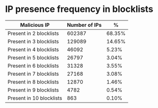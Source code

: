 # IP presence frequency in blocklists
| Malicious IP | Number of IPs | % |
|----|----|----|
| Present in 2 blocklists | 602387 | 68.35% |
| Present in 3 blocklists | 129089 | 14.65% |
| Present in 4 blocklists | 46092 | 5.23% |
| Present in 5 blocklists | 26797 | 3.04% |
| Present in 6 blocklists | 31328 | 3.55% |
| Present in 7 blocklists | 27168 | 3.08% |
| Present in 8 blocklists | 12870 | 1.46% |
| Present in 9 blocklists | 4782 | 0.54% |
| Present in 10 blocklists | 863 | 0.10% |
